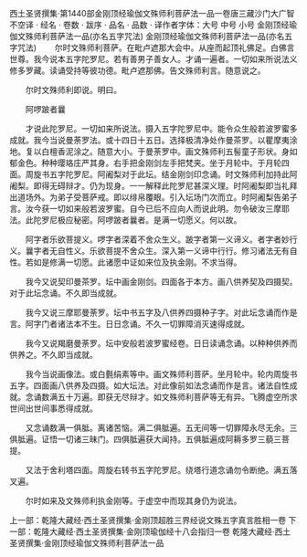 西土圣贤撰集·第1440部金刚顶经瑜伽文殊师利菩萨法一品一卷唐三藏沙门大广智不空译
· 经名 · 卷数 · 跋序
· 品名 · 品数 · 译作者字体：大号 中号 小号
金刚顶经瑜伽文殊师利菩萨法一品(亦名五字咒法)
金刚顶经瑜伽文殊师利菩萨法一品(亦名五字咒法)
　　尔时文殊师利菩萨。在毗卢遮那大会中。从座而起顶礼佛足。白佛言世尊。我今说本五字陀罗尼。若有善男子善女人。才诵一遍者。一切如来所说法义修多罗藏。读诵受持等彼功德。毗卢遮那佛。告文殊师利言。随意说之。

　　尔时文殊师利即说。明曰。

　　阿啰跛者曩

　　才说此陀罗尼。一切如来所说法。摄入五字陀罗尼中。能令众生般若波罗蜜多成就。我今当说曼荼罗法。或十四日十五日。选择极清净处作曼茶罗。以瞿摩夷涂地。复以白檀香泥涂之。随意大小。于曼荼罗中。画文殊师利五髻童子形状。身如郁金色。种种璎珞庄严其身。右手把金刚剑左手把梵夹。坐于月轮中。于月轮四面。周旋书五字陀罗尼。阿阇梨对于此坛。结金刚剑印念诵。时文殊师利加持此阿阇梨。即得无碍辩才。仍为现身。一一解释此陀罗尼甚深义理。时阿阇梨即当礼拜出道场外。为弟子受菩萨戒。即以绯帛覆眼。引入坛场门次而立。时阿阇梨告弟子言。汝今获一切如来般若波罗蜜。自今已后不应向人而说此明。勿令破汝三摩耶法。此陀罗尼极应秘密。阿啰跛者曩者。是满一切愿义。何以故。

　　阿字者乐欲菩提义。啰字者深着不舍众生义。跛字者第一义谛义。者字者妙行义。曩字者无自性义。乐欲菩提不舍众生。深入第一义谛中行行。修习诸法无有自性。若如是修满一切愿。此诸愿中证如来位及执金刚。不求当得。

　　我今又说契印曼茶罗。坛中画金刚剑。四面各于本方。画八供养契及四摄契。对于此坛念诵。不久即当成就。

　　我今又说三摩耶曼荼罗。坛中书五字及八供养四摄种子字。对此坛念诵而作是言。阿字门者诸法本不生。日日念诵。不久一切罪障消灭速得成就。

　　我今又说羯磨曼荼罗。坛中安般若波罗蜜经卷。日日读诵念诵。以种种供养而供养之。不久即当成就。

　　我今当说画像法。或白氎绢素等中。画文殊师利菩萨。坐月轮中。轮内周旋书五字。四面画八供养及四摄。如大坛法。对此像前如法念诵而作是言。诸法自性成就。念诵数满五十万遍。即获无尽辩才。如文殊师利菩萨等无有异。飞腾虚空所求世间出世间事悉得成就。

　　又念诵数满一俱胝。离诸苦恼。满二俱胝遍。五无间等一切罪障永尽无余。三俱胝遍。证悟一切诸三昧门。四俱胝遍获大闻持。五俱胝遍成阿耨多罗三藐三菩提。

　　又法于舍利塔四面。周旋右转书五字陀罗尼。绕塔行道念诵勿令断绝。满五落叉遍。

　　尔时如来及文殊师利执金刚等。于虚空中而现其身仍为说法。

上一部：乾隆大藏经·西土圣贤撰集·金刚顶超胜三界经说文殊五字真言胜相一卷
下一部：乾隆大藏经·西土圣贤撰集·金刚顶瑜伽经十八会指归一卷
乾隆大藏经·西土圣贤撰集·金刚顶经瑜伽文殊师利菩萨法一品